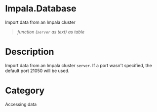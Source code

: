 ﻿# Impala.Database
Import data from an Impala cluster
> _function (<code>server</code> as text) as table_
# Description 
Import data from an Impala cluster <code>server</code>. If a port wasn't specified, the default port 21050 will be used.

# Category 
Accessing data
